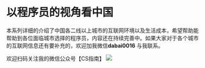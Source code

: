 # 以程序员的视角看中国
 本系列详细的介绍了中国各二线以上城市的互联网环境以及生活成本，希望帮助能帮助到各位面临城市选择的程序员，内容还在持续完善中。如果大家对于各个城市的互联网信息还有要补充的，欢迎加我微信**dabai0016** 与我联系。

欢迎扫码关注我的微信公众号【CS指南】
![](https://img-blog.csdnimg.cn/20210722214054951.png)


